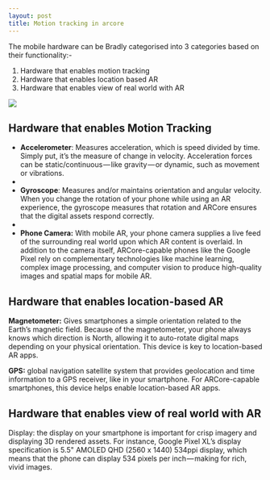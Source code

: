 ```yaml
---
layout: post
title: Motion tracking in arcore
---
```



The mobile hardware can be Bradly categorised into 3 categories based on their functionality:-

1. Hardware that enables motion tracking
1. Hardware that enables location based AR
1. Hardware that enables view of real world with AR

![]({{site.baseurl}}/https://cdn-images-1.medium.com/max/800/1*gla-xI95DlzRNR1RJwUd8A.jpeg)


## Hardware that enables Motion Tracking

- **Accelerometer**: Measures acceleration, which is speed divided by time. Simply put, it’s the measure of change in velocity. Acceleration forces can be static/continuous — like gravity — or dynamic, such as movement or vibrations.
- 
- **Gyroscope**: Measures and/or maintains orientation and angular velocity. When you change the rotation of your phone while using an AR experience, the gyroscope measures that rotation and ARCore ensures that the digital assets respond correctly.
- 
- **Phone Camera:** With mobile AR, your phone camera supplies a live feed of the surrounding real world upon which AR content is overlaid. In addition to the camera itself, ARCore-capable phones like the Google Pixel rely on complementary technologies like machine learning, complex image processing, and computer vision to produce high-quality images and spatial maps for mobile AR.



## Hardware that enables location-based AR


**Magnetometer:** Gives smartphones a simple orientation related to the Earth’s magnetic field. Because of the magnetometer, your phone always knows which direction is North, allowing it to auto-rotate digital maps depending on your physical orientation. This device is key to location-based AR apps.

**GPS:**  global navigation satellite system that provides geolocation and time information to a GPS receiver, like in your smartphone. For ARCore-capable smartphones, this device helps enable location-based AR apps.




## Hardware that enables view of real world with AR


Display: the display on your smartphone is important for crisp imagery and displaying 3D rendered assets. For instance, Google Pixel XL’s display specification is 5.5" AMOLED QHD (2560 x 1440) 534ppi display, which means that the phone can display 534 pixels per inch — making for rich, vivid images.



